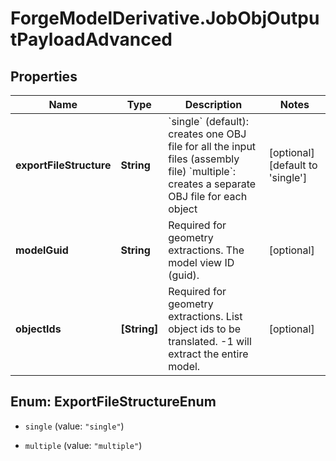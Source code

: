 # ForgeModelDerivative.JobObjOutputPayloadAdvanced

## Properties
Name | Type | Description | Notes
------------ | ------------- | ------------- | -------------
**exportFileStructure** | **String** | &#x60;single&#x60; (default): creates one OBJ file for all the input files (assembly file)  &#x60;multiple&#x60;: creates a separate OBJ file for each object  | [optional] [default to &#39;single&#39;]
**modelGuid** | **String** | Required for geometry extractions. The model view ID (guid). | [optional] 
**objectIds** | **[String]** | Required for geometry extractions. List object ids to be translated. -1 will extract the entire model.  | [optional] 


<a name="ExportFileStructureEnum"></a>
## Enum: ExportFileStructureEnum


* `single` (value: `"single"`)

* `multiple` (value: `"multiple"`)




